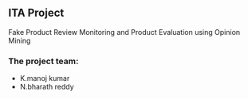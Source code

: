 ## ITA Project
Fake Product Review Monitoring and Product Evaluation using Opinion Mining

### The project team:
* K.manoj kumar
* N.bharath reddy
